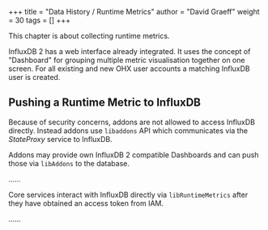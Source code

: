 +++
title = "Data History / Runtime Metrics"
author = "David Graeff"
weight = 30
tags = []
+++

This chapter is about collecting runtime metrics.

InfluxDB 2 has a web interface already integrated. It uses the concept of "Dashboard" for grouping multiple metric visualisation together on one screen. For all existing and new OHX user accounts a matching InfluxDB user is created.

## Pushing a Runtime Metric to InfluxDB

Because of security concerns, addons are not allowed to access InfluxDB directly. Instead addons use `libaddons` API which communicates via the *StateProxy* service to InfluxDB.

Addons may provide own InfluxDB 2 compatible Dashboards and can push those via `libAddons` to the database.

......

Core services interact with InfluxDB directly via `libRuntimeMetrics` after they have obtained an access token from IAM.

......